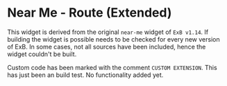 # Near Me - Route (Extended)

This widget is derived from the original ``near-me`` widget of ``ExB v1.14``. If building the widget is possible needs to be checked for every new version of ExB. In some cases, not all sources have been included, hence the widget couldn't be built.

Custom code has been marked with the comment ``CUSTOM EXTENSION``. This has just been an build test. No functionality added yet.

